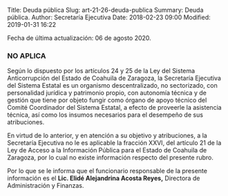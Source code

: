 Title: Deuda pública
Slug: art-21-26-deuda-publica
Summary: Deuda pública.
Author: Secretaría Ejecutiva
Date: 2018-02-23 09:00
Modified: 2019-01-31 16:22


Fecha de última actualización: 06 de agosto 2020.

### NO APLICA

Según lo dispuesto por los artículos 24 y 25 de la Ley del Sistema Anticorrupción del Estado de Coahuila de Zaragoza, la Secretaría Ejecutiva del Sistema Estatal es un organismo descentralizado, no sectorizado, con personalidad jurídica y patrimonio propio, con autonomía técnica y de gestión que tiene por objeto fungir como órgano de apoyo técnico del Comité Coordinador del Sistema Estatal, a efecto de proveerle la asistencia técnica, así como los insumos necesarios para el desempeño de sus atribuciones.

En virtud de lo anterior, y en atención a su objetivo y atribuciones, a la Secretaría Ejecutiva no le es aplicable la fracción XXVI, del artículo 21 de la Ley de Acceso a la Información Pública para el Estado de Coahuila de Zaragoza, por lo cual no existe información respecto del presente rubro.

Por lo que se le informa que el funcionario responsable de la presente información es el **Lic. Elidé Alejandrina Acosta Reyes,** Directora de Administración y Finanzas.
